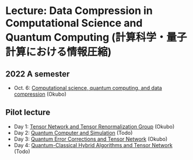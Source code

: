 # Lecture: Data Compression in Computational Science and Quantum Computing (計算科学・量子計算における情報圧縮)
## 2022 A semester
* Oct. 6: [Computational science, quantum computing, and data compression](2022/DataCompression_2022_No1.pdf) (Okubo)

## Pilot lecture
* Day 1: [Tensor Network and Tensor Renormalization Group](DataCompression_PilotLecture_No1.pdf) (Okubo)
* Day 2: [Quantum Computer and Simulation](DataCompression_PilotLecture_No2-annotate.pdf) (Todo)
* Day 3: [Quantum Error Corrections and Tensor Network](DataCompression_PilotLecture_No3.pdf) (Okubo)
* Day 4: [Quantum-Classical Hybrid Algorithms and Tensor Network](DataCompression_PilotLecture_No4-annotate.pdf) (Todo)
